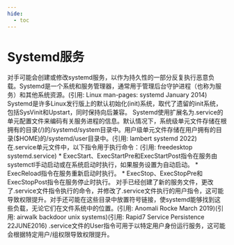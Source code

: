 ```yaml
---
hide:
  - toc
---
```


# Systemd服务

对手可能会创建或修改systemd服务，以作为持久性的一部分反复执行恶意负载。Systemd是一个系统和服务管理器，通常用于管理后台守护进程（也称为服务）和其他系统资源。(引用: Linux man-pages: systemd January 2014) Systemd是许多Linux发行版上的默认初始化(init)系统，取代了遗留的init系统，包括SysVinit和Upstart，同时保持向后兼容。  Systemd使用扩展名为.service的单元配置文件来编码有关服务进程的信息。默认情况下，系统级单元文件存储在根拥有的目录(/)的/systemd/system目录中。用户级单元文件存储在用户拥有的目录($HOME)的/systemd/user目录中。(引用: lambert systemd 2022)  在.service单元文件中，以下指令用于执行命令：(引用: freedesktop systemd.service)  * ExecStart、ExecStartPre和ExecStartPost指令在服务由systemctl手动启动或在系统启动时执行，如果服务设置为自动启动。 * ExecReload指令在服务重新启动时执行。 * ExecStop、ExecStopPre和ExecStopPost指令在服务停止时执行。  对手已经创建了新的服务文件，更改了.service文件指令执行的命令，并修改了.service文件执行的用户指令，这可能导致权限提升。对手还可能在这些目录中放置符号链接，使systemd能够找到这些负载，无论它们在文件系统中的位置。(引用: Anomali Rocke March 2019)(引用: airwalk backdoor unix systems)(引用: Rapid7 Service Persistence 22JUNE2016)  .service文件的User指令可用于以特定用户身份运行服务，这可能会根据特定用户/组权限导致权限提升。
